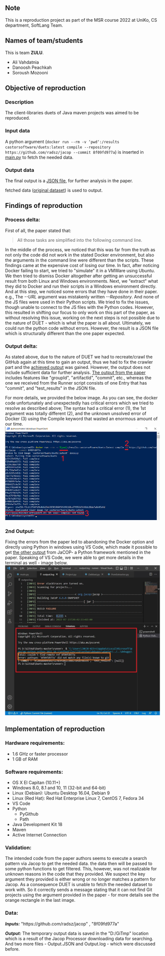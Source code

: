 ## Note
This is a reproduction project as part of the MSR course 2022 at UniKo, CS department, SoftLang Team.

## Names of team/students

This is team **ZULU**.
- Ali Vahdatnia
- Danoosh Peachkah
- Soroush Mozooni

## Objective of reproduction
### Description
The client-libraries duets of Java maven projects was aimed to be reproduced.
### Input data
A python argument (`docker run --rm -v ‘pwd‘:/results castorsoftware/duets:latest compile --repository https://github.com/radsz/jacop --commit 8f09fd977a`) is inserted in [main.py](https://github.com/castor-software/Duets/blob/master/runner/main.py) to fetch the needed data.
### Output data
The final output is a [JSON file](https://github.com/castor-software/Duets#format), for further analysis in the paper.

fetched data ([original dataset](https://github.com/castor-software/Duets/tree/master/dataset)) is used to output.
## Findings of reproduction
### Process delta:
First of all, the paper stated that:
> All those tasks are simplified into the following command line.

In the middle of the process, we noticed that this was far from the truth as not only the code did not work in the stated Docker environment, but also the arguments in the command line were different than the scripts. These findings came at the expensive cost of losing our time.
In fact, after noticing Docker failing to start, we tried to "simulate" it in a VMWare using Ubuntu. We then tried to dismiss Docker altogether after getting an unsuccessful result from both Linux and Windows environments.
Next, we "extract" what they did to Docker and run their scripts in a Windows environment directly. And at this step, we noticed some errors that they have done in their paper. e.g., The *--URL* argument was mistakenly written *--Repository*. And none of the JS files were used in their Python scripts. We tried to fix the issues, though unable to connect to the JS files with the Python codes. However, this resulted in shifting our focus to only work on this part of the paper, as without resolving this issue, working on the next steps is not possible due to the nature of DUET - which is what the paper is all about.
Ultimately, we could run the python code without errors. However, the result is a JSON file which is structurally different than the one paper expected.

### Output delta:
As stated above, due to the nature of DUET we had to recreate/crawl the GitHub again at this time to gain an output, thus we had to fix the crawler part and the [achieved output](https://github.com/AliVn85/MSR-Assignment2-/blob/main/runner/output.json) was gained. However, the output does not include sufficient data for further analysis. [The output from the paper](https://github.com/castor-software/Duets#format) includes features like "groupId", "artifactId", "commit", etc., whereas the one we received from the Runner script consists of one Entry that has "commit", and "test_results" in the JSON file.

For more details, we provided the below image. As you can see, the docker code unfortunately and unexpectedly has critical errors which we tried to resolve as described above; The syntax had a critical error (1), the 1st argument was totally different (2), and the unknown unsolved error of Docker (3) using the Compile keyword that wasted an enormous amount of our time.
![enter image description here](https://github.com/AliVn85/MSR-Assignment2-/blob/main/Some%20paper%20errors.png?raw=true)
### 2nd Output:
Fixing the errors from the paper led to abandoning the Docker option and directly using Python in windows using VS Code, which made it possible to get [the other output](https://github.com/AliVn85/MSR-Assignment2-/blob/main/runner/output.txt) from JaCOP- a Python framework mentioned in the paper.
Speaking of VS Code, we were able to get more details in the terminal as well - image below.
![enter image description here](https://github.com/AliVn85/MSR-Assignment2-/blob/main/VS%20Code%20output.jpg?raw=true)

## Implementation of reproduction
### Hardware requirements:
-   1.6 GHz or faster processor
-   1 GB of RAM
### Software requirements:
-   OS X El Capitan (10.11+)
-   Windows 8.0, 8.1 and 10, 11 (32-bit and 64-bit)
-   Linux (Debian): Ubuntu Desktop 16.04, Debian 9
-   Linux (Red Hat): Red Hat Enterprise Linux 7, CentOS 7, Fedora 34
-	VS Code
-	Python
	-	PyGithub
	-	Path
-	Java Development Kit 18
-	Maven
-	Active Internet Connection
### Validation:
The intended code from the paper authors seems to execute a search pattern via Jacop to get the needed data. the data then will be passed to some python functions to get filtered. This, however, was not realizable for unknown reasons in the code that they provided. We suspect the key argument they provided is either wrong or no longer matches a pattern for Jacop. As a consequence DUET is unable to fetch the needed dataset to work with. So it correctly sends a message stating that it can not find Git projects using the argument provided in the paper - for more details see the orange rectangle in the last image.
### Data: 
***Inputs:***
"<span>https:</span><span>//</span>github<span>.</span>com/radsz/jacop" , "8f09fd977a"

***Output:***
The temporary output data is saved in the "D:/GiTmp" location which is a result of the Jacop Processor downloading data for searching.
And two more files - Output.JSON and Output.log - which were discussed before.